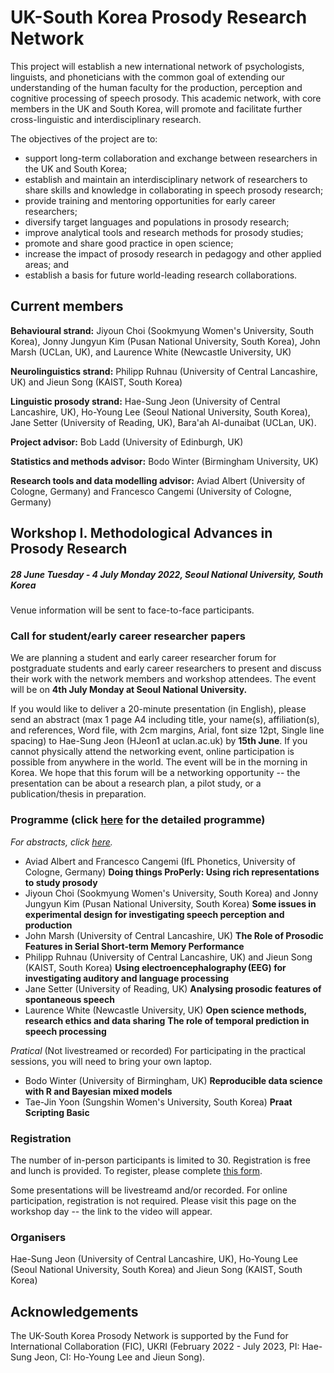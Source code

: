 # UK-South Korea Prosody Research Network

This project will establish a new international network of psychologists, linguists, and phoneticians with the common goal of extending our understanding of the human faculty for the production, perception and cognitive processing of speech prosody. This academic network, with core members in the UK and South Korea, will promote and facilitate further cross-linguistic and interdisciplinary research. 

The objectives of the project are to:
- support long-term collaboration and exchange between researchers in the UK and South Korea;
- establish and maintain an interdisciplinary network of researchers to share skills and knowledge in collaborating in speech prosody research;
- provide training and mentoring opportunities for early career researchers;
- diversify target languages and populations in prosody research;
- improve analytical tools and research methods for prosody studies;
- promote and share good practice in open science;
- increase the impact of prosody research in pedagogy and other applied areas; and
- establish a basis for future world-leading research collaborations.

## Current members
**Behavioural strand:** Jiyoun Choi (Sookmyung Women's University, South Korea), Jonny Jungyun Kim (Pusan National University, South Korea), John Marsh (UCLan, UK), and Laurence White (Newcastle University, UK) 

**Neurolinguistics strand:** Philipp Ruhnau (University of Central Lancashire, UK) and Jieun Song (KAIST, South Korea)  

**Linguistic prosody strand:** Hae-Sung Jeon (University of Central Lancashire, UK), Ho-Young Lee (Seoul National University, South Korea), Jane Setter (University of Reading, UK), Bara'ah Al-dunaibat (UCLan, UK).

**Project advisor:** Bob Ladd (University of Edinburgh, UK)  

**Statistics and methods advisor:** Bodo Winter (Birmingham University, UK)

**Research tools and data modelling advisor:** Aviad Albert (University of Cologne, Germany) and Francesco Cangemi (University of Cologne, Germany)

## Workshop I. Methodological Advances in Prosody Research
##### 28 June Tuesday - 4 July Monday 2022, Seoul National University, South Korea  
Venue information will be sent to face-to-face participants. 

### Call for student/early career researcher papers
We are planning a student and early career researcher forum for postgraduate students and early career researchers to present and discuss their work with the network members and workshop attendees. The event will be on **4th July Monday at Seoul National University.** 

If you would like to deliver a 20-minute presentation (in English), please send an abstract (max 1 page A4 including title, your name(s), affiliation(s), and references, Word file, with 2cm margins, Arial, font size 12pt, Single line spacing) to Hae-Sung Jeon (HJeon1 at uclan.ac.uk) by **15th June**. If you cannot physically attend the networking event, online participation is possible from anywhere in the world. The event will be in the morning in Korea. We hope that this forum will be a networking opportunity -- the presentation can be about a research plan, a pilot study, or a publication/thesis in preparation.  


### Programme (click [here](https://mfr.de-1.osf.io/render?url=https://osf.io/b6skz/?direct%26mode=render%26action=download%26mode=render) for the detailed programme)

_For abstracts, click [here](https://osf.io/msyf2/)._ 

- Aviad Albert and Francesco Cangemi (IfL Phonetics, University of Cologne, Germany) 
**Doing things ProPerly: Using rich representations to study prosody** 
- Jiyoun Choi (Sookmyung Women's University, South Korea) and Jonny Jungyun Kim (Pusan National University, South Korea) 
**Some issues in experimental design for investigating speech perception and production**  
- John Marsh (University of Central Lancashire, UK)
**The Role of Prosodic Features in Serial Short-term Memory Performance**
- Philipp Ruhnau (University of Central Lancashire, UK) and Jieun Song (KAIST, South Korea) 
**Using electroencephalography (EEG) for investigating auditory and language processing**  
- Jane Setter (University of Reading, UK) 
**Analysing prosodic features of spontaneous speech** 
- Laurence White (Newcastle University, UK) 
**Open science methods, research ethics and data sharing**
**The role of temporal prediction in speech processing** 


_Pratical_ (Not livestreamed or recorded)
For participating in the practical sessions, you will need to bring your own laptop. 
- Bodo Winter (University of Birmingham, UK) 
**Reproducible data science with R and Bayesian mixed models**  
- Tae-Jin Yoon (Sungshin Women's University, South Korea)
**Praat Scripting Basic**  



### Registration 

The number of in-person participants is limited to 30. Registration is free and lunch is provided. 
To register, please complete [this form](https://forms.office.com/r/NpdVWpbk8q).

Some presentations will be livestreamd and/or recorded. For online participation, registration is not required. Please visit this page on the workshop day -- the link to the video will appear. 

### Organisers 

Hae-Sung Jeon (University of Central Lancashire, UK), Ho-Young Lee (Seoul National University, South Korea) and Jieun Song (KAIST, South Korea)  


## Acknowledgements 

The UK-South Korea Prosody Network is supported by the Fund for International Collaboration (FIC), UKRI (February 2022 - July 2023, PI: Hae-Sung Jeon, CI: Ho-Young Lee and Jieun Song).


